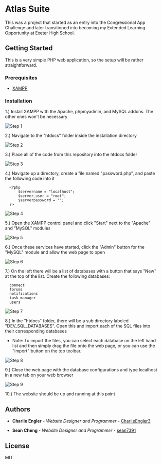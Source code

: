 # Atlas Suite

This was a project that started as an entry into the Congressional App Challenge and later transitioned into becoming my Extended Learning Opportunity at Exeter High School.

## Getting Started

This is a very simple PHP web application, so the setup will be rather straightforward.

### Prerequisites

- [XAMPP](https://www.apachefriends.org/download.html)

### Installation

  1.) Install XAMPP with the Apache, phpmyadmin, and MySQL addons. The other ones won't be necessary
  
  ![Step 1](https://imgur.com/oDlRwlQ.png)

  2.) Navigate to the "htdocs" folder inside the installation directory
  
  ![Step 2](https://imgur.com/yydEhUd.png)

  3.) Place all of the code from this repository into the htdocs folder
  
  ![Step 3](https://imgur.com/fY3lWN5.png)
  
  4.) Navigate up a directory, create a file named "password.php", and paste the following code into it
  
      <?php
          $servername = "localhost";
          $server_user = "root";
          $serverpassword = "";
      ?>
      
  ![Step 4](https://imgur.com/AryHQse.png)
      
  5.) Open the XAMPP control panel and click "Start" next to the "Apache" and "MySQL" modules
  
  ![Step 5](https://imgur.com/ctEzJxy.png)
  
  6.) Once these services have started, click the "Admin" button for the "MySQL" module and allow the web page to open
  
  ![Step 6](https://imgur.com/aBtKKFF.png)
  
  7.) On the left there will be a list of databases with a button that says "New" at the top of the list. Create the following databases:
  
      connect
      forums
      notifications
      task_manager
      users
      
  ![Step 7](https://imgur.com/gvlDO7a.png)
      
  8.) In the "htdocs" folder, there will be a sub directory labeled "DEV_SQL_DATABASES". Open this and import each of the SQL files into their corresponding databases
  
  - Note: To import the files, you can select each database on the left hand list and then simply drag the file onto the web page, or you can use the "Import" button on the top toolbar.

  ![Step 8](https://imgur.com/T5gozjr.png)
      
  9.) Close the web page with the database configurations and type localhost in a new tab on your web browser
  
  ![Step 9](https://imgur.com/JCCSKOL.png)
  
  10.) The website should be up and running at this point

## Authors

  - **Charlie Engler** - *Website Designer and Programmer* -
    [CharlieEngler3](https://github.com/CharlieEngler3)
    
  - **Sean Cheng** - *Website Designer and Programmer* -
    [sean7391]([https://github.com/CharlieEngler3](https://github.com/sean7391))

## License

MIT
